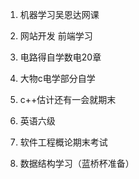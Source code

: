 1. 机器学习吴恩达网课
2. 网站开发 前端学习
3. 电路得自学数电20章 

4. 大物c电学部分自学
5. c++估计还有一会就期末
6. 英语六级
7. 软件工程概论期末考试
8. 数据结构学习（蓝桥杯准备）